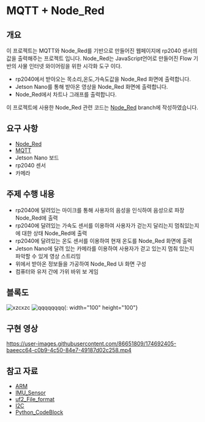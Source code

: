 
# MQTT + Node_Red

## 개요
이 프로젝트는 MQTT와 Node_Red를 기반으로 만들어진 웹페이지에 rp2040 센서의 값을 출력해주는 프로젝트 입니다.
Node_Red는 JavaScript언어로 만들어진 Flow 기반의 사물 인터넷 와이어링을 위한 시각화 도구 이다.

* rp2040에서 받아오는 목소리,온도,가속도값을 Node_Red 화면에 출력합니다.
* Jetson Nano를 통해 받아온 영상을 Node_Red 화면에 출력합니다.
* Node_Red에서 차트나 그래프를 출력합니다.

이 프로젝트에 사용한 Node_Red 관련 코드는 [Node_Red](https://github.com/Jangseokcheon/EmbeddedSystem/tree/Node_Red) branch에 작성하였습니다.

## 요구 사항
* [Node_Red](https://github.com/Jangseokcheon/EmbeddedSystem/tree/Node_Red)
* [MQTT](https://medium.com/@jspark141515/mqtt%EB%9E%80-314472c246ee)
* Jetson Nano 보드
* rp2040 센서
* 카메라

## 주제 수행 내용
* rp2040에 달려있는 마이크를 통해 사용자의 음성을 인식하여 음성으로 파장 Node_Red에 출력
* rp2040에 달려있는 가속도 센서를 이용하여 사용자가 걷는지 달리는지 멈춰있는지에 대한 상태 Node_Red에 출력
* rp2040에 달려있는 온도 센서를 이용하여 현재 온도를 Node_Red 화면에 출력
* Jetson Nano에 달려 있는 카메라를 이용하여 사용자가 걷고 있는지 멈춰 있는지 파악할 수 있게 영상 스트리밍
* 위에서 받아온 정보들을 가공하여 Node_Red Ui 화면 구성
* 컴퓨터와 유저 간에 가위 바위 보 게임

## 블록도
![xzcxzc](https://user-images.githubusercontent.com/86651809/174607899-b3137f37-63ab-4148-877c-0d85b1c41598.JPG)
![qqqqqqqq](https://user-images.githubusercontent.com/86651809/174716728-9bee4bdf-316d-4bcb-aaa6-ad446fdf069a.PNG){: width="100" height="100"}

## 구현 영상
https://user-images.githubusercontent.com/86651809/174692405-baeecc64-c0b9-4c50-84e7-49187d02c258.mp4

## 참고 자료
* [ARM](https://survivalking.tistory.com/49)
* [IMU_Sensor](https://m.blog.naver.com/PostView.naver?blogId=hs929kr&logNo=221794948258&categoryNo=10&proxyReferer=)
* [uf2_File_format](https://github.com/microsoft/uf2)
* [I2C](https://mickael-k.tistory.com/184)
* [Python_CodeBlock](https://dojang.io/mod/page/view.php?id=1196)
